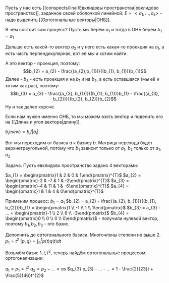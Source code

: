 Пусть у нас есть [[conspects/linal/Евклидовы пространства|евклидово пространство]], заданное своей оболочкой линейной:
$E = <a_{1}, ..., a_{k}>$ - надо выделить [[Ортогональные векторы|ОНБ]].

В чём состоит сам процесс? Пусть мы берём $a_{1}$ и тогда в ОНБ берём $b_{1} = a_{1}$

Дальше есть какой-то вектор $a_{2}$ и у него есть какая-то проекция на $a_{1}$, а есть часть перпендикулярная, вот её мы и хотим найти.

А это вектор - проекция, поэтому: $$b_{2} = a_{2} - \frac{(a_{2},b_{1})}{(b_{1}, b_{1})}b_{1}$$
Далее - $b_{3}$ - есть проекция и на $b_{1}$ и на $b_{2}$, а есть оставшаяся (мы её и хотим как раз), поэтому: $$b_{3} = a_{3} - \frac{(a_{3}, b_{1})}{(b_{1}, b_{1})}b_{1} - \frac{(a_{3}, b_{2})}{(b_{2}, b_{2})}b_{2}$$
Ну и так далее короче.

Если нам нужен именно ОНБ, то мы можем взять вектор и поделить его на [[Длина и угол вектора|длину]].

$b_{i}(new) = b_{i}/|b_{i}|$

Вот мы переходим от базиса $a$ к базису $b$. Матрица перехода будет верхнетреугольной, потому что $b_{1}$ зависит только от $a_{1}$, $b_{2}$ только от $a_{1}, a_{2}$

Задача. Пусть евклидово пространство задано 4 векторами:

$a_{1} = \begin{pmatrix}1 & 2 & 0 & 1\end{pmatrix}^{T}$
$a_{2} = \begin{pmatrix}-2 & -7 & 1 & -2\end{pmatrix}^{T}$
$a_{3} = \begin{pmatrix}-4 & 11 & 1 & -6\end{pmatrix}^{T}$
$a_{4} = \begin{pmatrix}1 & 1 & 4 & 0\end{pmatrix}^{T}$

Применим процесс: $b_{1} = a_{1}$
$b_{2} = a_{2} - \frac{(a_{2}, b_{1})}{(b_{1}, b_{2})}b_{1} = \begin{pmatrix}1 \\ -1 \\ 1 \\ 1\end{pmatrix}$
$b_{3} = a_{3} - ... = \begin{pmatrix}-1 \\ 2 \\ 6 \\ -3\end{pmatrix}$
$b_{4} = \begin{pmatrix}0 \\ 0 \\ 0 \\ 0\end{pmatrix}$ - получили нулевой вектор, поэтому $b_{1}, b_{2}, b_{3}$ - это базис.

Дополнить до ортогонального базиса. Многочлены степени не выше 2.
$p_{1} = t^{2}$
$(p, q) = \int_{0}^{1}p(t)q(t)dt$

Возьмём базис $1, t, t^2$, теперь найдём ортогональные процессом ортогонализации:

$q_{1} = p_{1} = t^{2}$
$q_{2} = p_{2} - ... = as$
$q_{3} p_{3} - ... - ... = 1 - \frac{2}{23}t + \frac{5}{46}t^{2}$